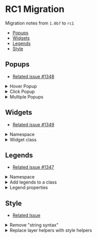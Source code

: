 # RC1 Migration

Migration notes from `1.0b7` to `rc1`

* [Popups](#Popups)
* [Widgets](#Widgets)
* [Legends](#Legends)
* [Style](#Style)

## Popups

* [Related issue #1348](https://github.com/CartoDB/cartoframes/issues/1348)

<details><summary>Hover Popup</summary>
<p>

Simple hover popup, now `hover_popup` is a Layer parameter that contains an array of `popup_element`

* From:

```python
from cartoframes.viz import Layer

Layer(
    'populated_places'
    popup={
        'hover': '$name'
    }
)
```

* To:

```python
from cartoframes.viz import Layer, popup_element

Layer(
    'populated_places',
    hover_popup=[
        popup_element('name')
    ]
)
```
</p>
</details>

<details><summary>Click Popup</summary>
<p>

Click popup with two values, now `click_popup` is also a Layer parameter that contains an array of `popup_element`

* From:

```python
from cartoframes.viz import Layer

Layer(
    'populated_places'
    popup={
        'click': ['$name', '$pop_max']
    }
)
```

* To:

```python
from cartoframes.viz import Layer, popup_element

Layer(
    'populated_places',
    click_popup=[
        popup_element('name'),
        popup_element('pop_max')
    ]
)
```
</p>
</details>

<details><summary>Multiple Popups</summary>
<p>

Multiple popups with custom titles

* From:

```python
from cartoframes.viz import Layer

Layer(
    'populated_places'
    popup={
        'click': [{
            'value': '$name',
            'title': 'Name'
        }, {
            'value': '$pop_max',
            'title': 'Pop Max'
        }],
        'hover': [{
            'value': '$name',
            'title': 'Name'
        }]
    }
)
```

* To:

```python
from cartoframes.viz import Layer, popup_element

Layer(
    'populated_places',
    click_popup=[
        popup_element('name', title='Name'),
        popup_element('pop_max', title='Pop Max')
    ],
    hover_popup=[
        popup_element('name', title='Name'),
    ]
)
```
</p>
</details>

## Widgets

* [Related issue #1349](https://github.com/CartoDB/cartoframes/issues/1349)

<details><summary>Namespace</summary>
<p>

* From:

```python
from cartoframes.viz.widgets import formula_widget
```

* To:

```python
from cartoframes.viz import formula_widget
```

</p>
</details>

<details><summary>Widget class</summary>
<p>

* Don't create widgets through the `Widget` class anymore, extend the built-in widgets

</p>
</details>

## Legends

* [Related issue #1347](https://github.com/CartoDB/cartoframes/issues/1347)

<details><summary>Namespace</summary>
<p>

* From:

```python
from cartoframes.viz import Legend
```

* To:

```python
from cartoframes.viz import color_bins_legend
```

</p>
</details>

<details><summary>Add legends to a class</summary>
<p>

* Don't create widgets through the `Legend` class anymore, extend the built-in legends
* `legend` parameter in Layer now is `legends` (plural)


* From:

```python
from cartoframes.viz import Map, Layer, Legend
Map(
  Layer(
    'table_name',
    style='...',
    legend=Legend('color-bins', title='Legend Title')
  )
)
```

* To:


```python
from cartoframes.viz import Map, Layer, color_bins_legend
Map(
  Layer(
    'table_name',
    style='...',
    legends=color_bins_legend(title='Legend Title')
  )
)
```

```python
from cartoframes.viz import Map, Layer, color_bins_legend, color_continuous_legend
Map(
  Layer(
    'table_name',
    style='...'
    legends=[
      color_bins_legend(title='Legend Title 1'),
      color_continuous_legend(title='Legend Title 2')
    ]
  )
)
```
</p>
</details>

<details><summary>Legend properties</summary>
<p>

Available properties for legends are changed to:

* "color" -> "color"
* "strokeColor" -> "stroke-color"
* "width" -> "size"
* "strokeWidth" -> "stroke-width"

* From:

```python
from cartoframes.viz import Map, Layer, Legend
Map(
  Layer(
    'table_name',
    style='...',
    legend=Legend('color-category', title='Legend Title', prop='strokeColor')
  )
)
```

* To:

```python
from cartoframes.viz import color_category_legend
Map(
  Layer(
    'table_name',
    style='...',
    legends=color_category_legend('color-bins', title='Legend Title', prop='stroke-color')
  )
)
```
</p>
</details>

## Style

* [Related Issue](https://github.com/CartoDB/cartoframes/issues/1345)

<details><summary>Remove "string syntax"</summary>
<p>

Replace CARTO VL style syntax by using style helpers.

* From:

```python
from cartoframes.viz import Map, Layer, Style

Map(
  Layer(
    'table_name',
    style='color: blue strokeColor: white'
  )
)
```

* To:

```python
from cartoframes.viz import Map, Layer, basic_style

Map(
  Layer(
    'table_name',
    style=basic_style(color='blue', stroke_color='white')
  )
)
```

</p>
</details>

<details><summary>Replace layer helpers with style helpers</summary>
<p>

* From:

```python
from cartoframes.viz.helpers import size_category_layer

size_category_layer('roads', 'type', 'Roads sized by category')
```

* To:

```python
from cartoframes.viz import Layer, size_category_style

Layer('roads', size_category_style('type'), title='Roads sized by category')
```

</p>
</details>
